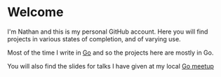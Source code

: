 # Welcome

I'm Nathan and this is my personal GitHub account. Here you will find projects in various states of completion, and of varying use.

Most of the time I write in [Go](https://go.dev/) and so the projects here are mostly in Go. 

You will also find the slides for talks I have given at my local [Go meetup](https://www.meetup.com/en-AU/Golang-North-East/)

<!---
nathj07/nathj07 is a ✨ special ✨ repository because its `README.md` (this file) appears on your GitHub profile.
You can click the Preview link to take a look at your changes.
--->
